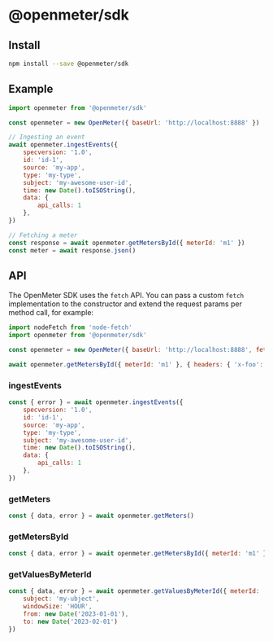 # @openmeter/sdk

## Install

```sh
npm install --save @openmeter/sdk
```

## Example

```js
import openmeter from '@openmeter/sdk'

const openmeter = new OpenMeter({ baseUrl: 'http://localhost:8888' })

// Ingesting an event
await openmeter.ingestEvents({
    specversion: '1.0',
    id: 'id-1',
    source: 'my-app',
    type: 'my-type',
    subject: 'my-awesome-user-id',
    time: new Date().toISOString(),
    data: {
        api_calls: 1
    },
})

// Fetching a meter
const response = await openmeter.getMetersById({ meterId: 'm1' })
const meter = await response.json()
```

## API

The OpenMeter SDK uses the `fetch` API.
You can pass a custom `fetch` implementation to the constructor and extend the request params per method call, for example:

```js
import nodeFetch from 'node-fetch'
import openmeter from '@openmeter/sdk'

const openmeter = new OpenMeter({ baseUrl: 'http://localhost:8888', fetch: nodeFetch })

await openmeter.getMetersById({ meterId: 'm1' }, { headers: { 'x-foo': 'bar' } })
```

### ingestEvents

```js
const { error } = await openmeter.ingestEvents({
    specversion: '1.0',
    id: 'id-1',
    source: 'my-app',
    type: 'my-type',
    subject: 'my-awesome-user-id',
    time: new Date().toISOString(),
    data: {
        api_calls: 1
    },
})
```

### getMeters

```js
const { data, error } = await openmeter.getMeters()
```

### getMetersById

```js
const { data, error } = await openmeter.getMetersById({ meterId: 'm1' })
```

### getValuesByMeterId

```js
const { data, error } = await openmeter.getValuesByMeterId({ meterId: 'm1' }, {
    subject: 'my-ubject',
    windowSize: 'HOUR',
    from: new Date('2023-01-01'),
    to: new Date('2023-02-01')
})
```
